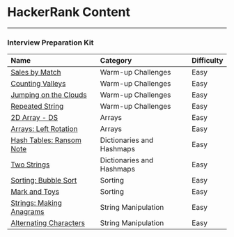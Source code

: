 # HackerRank Content
---

### Interview Preparation Kit

| Name                                                                                | Category                  | Difficulty |
| :---------------------------------------------------------------------------------- | :------------------------ | :--------- |
| [Sales by Match](interviewprep/warmup/salesbymatch.md)                              | Warm-up Challenges        | Easy       |
| [Counting Valleys](interviewprep/warmup/countingvalleys.md)                         | Warm-up Challenges        | Easy       |
| [Jumping on the Clouds](interviewprep/warmup/jumpingontheclouds.md)                 | Warm-up Challenges        | Easy       |
| [Repeated String](interviewprep/warmup/repeatedstring.md)                           | Warm-up Challenges        | Easy       |
| [2D Array - DS](interviewprep/arrays/ds.md)                                         | Arrays                    | Easy       |
| [Arrays: Left Rotation](interviewprep/arrays/leftrotation.md)                       | Arrays                    | Easy       |
| [Hash Tables: Ransom Note](interviewprep/dicts/ransomnote.md)                       | Dictionaries and Hashmaps | Easy       |
| [Two Strings](interviewprep/dicts/twostrings.md)                                    | Dictionaries and Hashmaps | Easy       |
| [Sorting: Bubble Sort](interviewprep/sorting/bubblesort.md)                         | Sorting                   | Easy       |
| [Mark and Toys](interviewprep/sorting/markandtoys.md)                               | Sorting                   | Easy       |
| [Strings: Making Anagrams](interviewprep/stringmanipulation/makinganagrams.md)      | String Manipulation       | Easy       |
| [Alternating Characters](interviewprep/stringmanipulation/alternatingcharacters.md) | String Manipulation       | Easy       |
